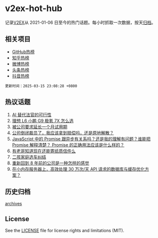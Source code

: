 # v2ex-hot-hub

 记录[V2EX](https://www.v2ex.com/)从 2021-01-06 日至今的热门话题。每小时抓取一次数据，按天[归档](archives)。
 
 ## 相关项目

- [GitHub热榜](https://github.com/lonnyzhang423/github-hot-hub)
- [知乎热榜](https://github.com/lonnyzhang423/zhihu-hot-hub)
- [微博热榜](https://github.com/lonnyzhang423/weibo-hot-hub)
- [头条热榜](https://github.com/lonnyzhang423/toutiao-hot-hub)
- [抖音热榜](https://github.com/lonnyzhang423/douyin-hot-hub)


 `更新时间：2025-03-15 23:08:28 +0800`

## 热议话题

1. [AI 替代法官的可行性](https://www.v2ex.com/t/1118580)
1. [理想 L6 小鹏 G9 极氪 7X 怎么选](https://www.v2ex.com/t/1118583)
1. [被公司要求延长一个月试用期](https://www.v2ex.com/t/1118566)
1. [公司倒闭裁员了，我应该拿到赔偿吗，还是原地解散？](https://www.v2ex.com/t/1118586)
1. [JavaScript 中的 Promise 跟异步有关系吗？还是我的理解有问题？谁能把 Promise 解释清楚？ Promise 的正确用法应该是什么样的？](https://www.v2ex.com/t/1118623)
1. [有老哥知道现在还能寄纸质信件么](https://www.v2ex.com/t/1118644)
1. [二孩家庭选车纠结](https://www.v2ex.com/t/1118600)
1. [重新回到 8 年前的公司是一种怎样的感觉](https://www.v2ex.com/t/1118601)
1. [在小内存服务器上，高效处理 30 万次/天 API 请求的数据库与缓存优化方案？](https://www.v2ex.com/t/1118618)

## 历史归档

[archives](archives)

## License

See the [LICENSE](LICENSE) file for license rights and limitations (MIT).
